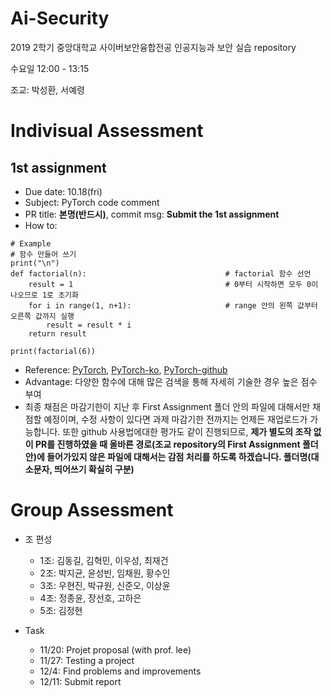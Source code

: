 # Ai-Security
2019 2학기 중앙대학교 사이버보안융합전공 인공지능과 보안 실습 repository

수요일 12:00 - 13:15

조교: 박성환, 서예령

# Indivisual Assessment
## 1st assignment
- Due date: 10.18(fri)
- Subject: PyTorch code comment
- PR title: **본명(반드시)**, commit msg: **Submit the 1st assignment**
- How to: 
````
# Example
# 함수 만들어 쓰기
print("\n")
def factorial(n):                               # factorial 함수 선언
    result = 1                                  # 0부터 시작하면 모두 0이 나오므로 1로 초기화
    for i in range(1, n+1):                     # range 안의 왼쪽 값부터 오른쪽 값까지 실행
        result = result * i
    return result

print(factorial(6))
````

- Reference: [PyTorch](https://pytorch.org/tutorials/), 
[PyTorch-ko](https://9bow.github.io/PyTorch-tutorials-kr-0.3.1/index.html),
[PyTorch-github](https://github.com/pytorch/tutorials/tree/master/beginner_source)
- Advantage: 다양한 함수에 대해 많은 검색을 통해 자세히 기술한 경우 높은 점수 부여
- 최종 채점은 마감기한이 지난 후 First Assignment 폴더 안의 파일에 대해서만 채점할 예정이며, 수정 사항이 있다면 과제 마감기한 전까지는 언제든 재업로드가 가능합니다. 또한 github 사용법에대한 평가도 같이 진행되므로, **제가 별도의 조작 없이 PR를 진행하였을 때 올바른 경로(조교 repository의 First Assignment 폴더 안)에 들어가있지 않은 파일에 대해서는 감점 처리를 하도록 하겠습니다. 폴더명(대소문자, 띄어쓰기 확실히 구분)**

# Group Assessment
- 조 편성
  - 1조: 김동길, 김혁민, 이우성, 최재건
  - 2조: 박지균, 윤성빈, 임채원, 황수인
  - 3조: 우현진, 박규원, 신준오, 이상윤
  - 4조: 정종윤, 장선호, 고하은
  - 5조: 김정현
  
- Task
  - 11/20: Projet proposal (with prof. lee)
  - 11/27: Testing a project
  - 12/4: Find problems and improvements
  - 12/11: Submit report
